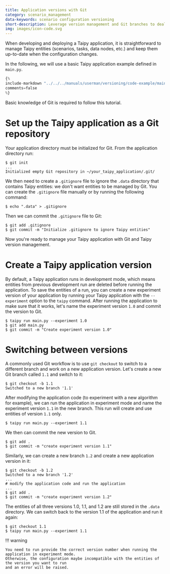 ```yaml
---
title: Application versions with Git
category: scenario_management
data-keywords: scenario configuration versioning
short-description: Leverage version management and Git branches to deal with multiple application versions.
img: images/icon-code.svg
---
```

When developing and deploying a Taipy application, it is straightforward to manage Taipy entities
(scenarios, tasks, data nodes, etc.) and keep them up-to-date when the configuration changes.

In the following, we will use a basic Taipy application example defined in `main.py`.

```python linenums="1" title="main.py"
{%
include-markdown "../../../manuals/userman/versioning/code-example/main.py"
comments=false
%}
```

Basic knowledge of Git is required to follow this tutorial.

# Set up the Taipy application as a Git repository

Your application directory must be initialized for Git. From the application directory run:

```console
$ git init
...
Initialized empty Git repository in ~/your_taipy_application/.git/
```

We then need to create a `.gitignore` file to ignore the `.data` directory that contains Taipy
entities: we don't want entities to be managed by Git. You can create the `.gitignore` file manually
or by running the following command:

```console
$ echo ".data" > .gitignore
```
Then we can commit the `.gitignore` file to Git:

```console
$ git add .gitignore
$ git commit -m "Initialize .gitignore to ignore Taipy entities"
```

Now you're ready to manage your Taipy application with Git and Taipy version management.

# Create a Taipy application version

By default, a Taipy application runs in development mode, which means entities from previous
development run are deleted before running the application. To save the entities of a run, you
can create a new experiment version of your application by running your Taipy application with the
`--experiment` option to the `taipy` command. After running the application to make sure that it
works, let's name the experiment version `1.0` and commit the version to Git.

```console
$ taipy run main.py --experiment 1.0
$ git add main.py
$ git commit -m "Create experiment version 1.0"
```

# Switching between versions

A commonly used Git workflow is to use `git checkout` to switch to a different branch and work on
a new application version. Let's create a new Git branch called `1.1` and switch to it:

```console
$ git checkout -b 1.1
Switched to a new branch '1.1'
```

After modifying the application code (to experiment with a new algorithm for example), we can run
the application in experiment mode and name the experiment version `1.1` in the new branch. This
run will create and use entities of version `1.1` only.

```console
$ taipy run main.py --experiment 1.1
```

We then can commit the new version to Git.

```console
$ git add .
$ git commit -m "create experiment version 1.1"
```

Similarly, we can create a new branch `1.2` and create a new application version in it:

```console
$ git checkout -b 1.2
Switched to a new branch '1.2'
...
# modify the application code and run the application
...
$ git add .
$ git commit -m "create experiment version 1.2"
```

The entities of all three versions 1.0, 1.1, and 1.2 are still stored in the `.data` directory.
We can switch back to the version 1.1 of the application and run it again:

```console
$ git checkout 1.1
$ taipy run main.py --experiment 1.1
```

!!! warning

    You need to run provide the correct version number when running the application in experiment mode.
    Otherwise, the configuration maybe incompatible with the entities of the version you want to run
    and an error will be raised.
